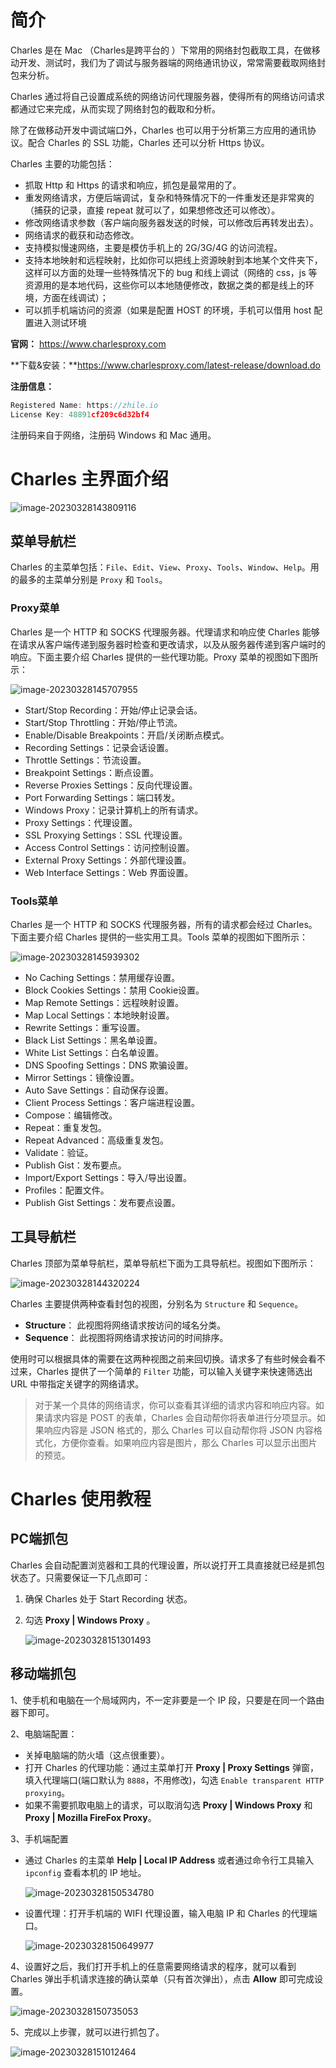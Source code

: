 # 简介

Charles 是在 Mac （Charles是跨平台的 ）下常用的网络封包截取工具，在做移动开发、测试时，我们为了调试与服务器端的网络通讯协议，常常需要截取网络封包来分析。

Charles 通过将自己设置成系统的网络访问代理服务器，使得所有的网络访问请求都通过它来完成，从而实现了网络封包的截取和分析。

除了在做移动开发中调试端口外，Charles 也可以用于分析第三方应用的通讯协议。配合 Charles 的 SSL 功能，Charles 还可以分析 Https 协议。

Charles 主要的功能包括：

- 抓取 Http 和 Https 的请求和响应，抓包是最常用的了。
- 重发网络请求，方便后端调试，复杂和特殊情况下的一件重发还是非常爽的（捕获的记录，直接 repeat 就可以了，如果想修改还可以修改）。
- 修改网络请求参数（客户端向服务器发送的时候，可以修改后再转发出去）。
- 网络请求的截获和动态修改。
- 支持模拟慢速网络，主要是模仿手机上的 2G/3G/4G 的访问流程。
- 支持本地映射和远程映射，比如你可以把线上资源映射到本地某个文件夹下，这样可以方面的处理一些特殊情况下的 bug 和线上调试（网络的 css，js 等资源用的是本地代码，这些你可以本地随便修改，数据之类的都是线上的环境，方面在线调试）；
- 可以抓手机端访问的资源（如果是配置 HOST 的环境，手机可以借用 host 配置进入测试环境

**官网：** https://www.charlesproxy.com

**下载&安装：**https://www.charlesproxy.com/latest-release/download.do

**注册信息：**

~~~javascript
Registered Name: https://zhile.io
License Key: 48891cf209c6d32bf4
~~~

注册码来自于网络，注册码 Windows 和 Mac 通用。

# Charles 主界面介绍

![image-20230328143809116](C:\Users\HP288G3\AppData\Roaming\Typora\typora-user-images\image-20230328143809116.png)

## 菜单导航栏

Charles 的主菜单包括：`File`、`Edit`、`View`、`Proxy`、`Tools`、`Window`、`Help`。用的最多的主菜单分别是 `Proxy` 和 `Tools`。

### Proxy菜单

Charles 是一个 HTTP 和 SOCKS 代理服务器。代理请求和响应使 Charles 能够在请求从客户端传递到服务器时检查和更改请求，以及从服务器传递到客户端时的响应。下面主要介绍 Charles 提供的一些代理功能。Proxy 菜单的视图如下图所示：

![image-20230328145707955](C:\Users\HP288G3\AppData\Roaming\Typora\typora-user-images\image-20230328145707955.png)

- Start/Stop Recording：开始/停止记录会话。
- Start/Stop Throttling：开始/停止节流。
- Enable/Disable Breakpoints：开启/关闭断点模式。
- Recording Settings：记录会话设置。
- Throttle Settings：节流设置。
- Breakpoint Settings：断点设置。
- Reverse Proxies Settings：反向代理设置。
- Port Forwarding Settings：端口转发。
- Windows Proxy：记录计算机上的所有请求。
- Proxy Settings：代理设置。
- SSL Proxying Settings：SSL 代理设置。
- Access Control Settings：访问控制设置。
- External Proxy Settings：外部代理设置。
- Web Interface Settings：Web 界面设置。

### Tools菜单

Charles 是一个 HTTP 和 SOCKS 代理服务器，所有的请求都会经过 Charles。下面主要介绍 Charles 提供的一些实用工具。Tools 菜单的视图如下图所示：

![image-20230328145939302](C:\Users\HP288G3\AppData\Roaming\Typora\typora-user-images\image-20230328145939302.png)

- No Caching Settings：禁用缓存设置。
- Block Cookies Settings：禁用 Cookie设置。
- Map Remote Settings：远程映射设置。
- Map Local Settings：本地映射设置。
- Rewrite Settings：重写设置。
- Black List Settings：黑名单设置。
- White List Settings：白名单设置。
- DNS Spoofing Settings：DNS 欺骗设置。
- Mirror Settings：镜像设置。
- Auto Save Settings：自动保存设置。
- Client Process Settings：客户端进程设置。
- Compose：编辑修改。
- Repeat：重复发包。
- Repeat Advanced：高级重复发包。
- Validate：验证。
- Publish Gist：发布要点。
- Import/Export Settings：导入/导出设置。
- Profiles：配置文件。
- Publish Gist Settings：发布要点设置。

## 工具导航栏

Charles 顶部为菜单导航栏，菜单导航栏下面为工具导航栏。视图如下图所示：

![image-20230328144320224](C:\Users\HP288G3\AppData\Roaming\Typora\typora-user-images\image-20230328144320224.png)

Charles 主要提供两种查看封包的视图，分别名为 `Structure` 和 `Sequence`。

- **Structure**： 此视图将网络请求按访问的域名分类。
- **Sequence**： 此视图将网络请求按访问的时间排序。

使用时可以根据具体的需要在这两种视图之前来回切换。请求多了有些时候会看不过来，Charles 提供了一个简单的 `Filter` 功能，可以输入关键字来快速筛选出 URL 中带指定关键字的网络请求。

> 对于某一个具体的网络请求，你可以查看其详细的请求内容和响应内容。如果请求内容是 POST 的表单，Charles 会自动帮你将表单进行分项显示。如果响应内容是 JSON 格式的，那么 Charles 可以自动帮你将 JSON 内容格式化，方便你查看。如果响应内容是图片，那么 Charles 可以显示出图片的预览。

# Charles 使用教程

## PC端抓包

Charles 会自动配置浏览器和工具的代理设置，所以说打开工具直接就已经是抓包状态了。只需要保证一下几点即可：

1. 确保 Charles 处于 Start Recording 状态。

2. 勾选 **Proxy | Windows Proxy** 。

   ![image-20230328151301493](C:\Users\HP288G3\AppData\Roaming\Typora\typora-user-images\image-20230328151301493.png)

## 移动端抓包

1、使手机和电脑在一个局域网内，不一定非要是一个 IP 段，只要是在同一个路由器下即可。

2、电脑端配置：

- 关掉电脑端的防火墙（这点很重要）。
- 打开 Charles 的代理功能：通过主菜单打开 **Proxy | Proxy Settings** 弹窗，填入代理端口(端口默认为 `8888`，不用修改)，勾选 `Enable transparent HTTP proxying`。
- 如果不需要抓取电脑上的请求，可以取消勾选 **Proxy | Windows Proxy** 和 **Proxy | Mozilla FireFox Proxy**。

3、手机端配置

- 通过 Charles 的主菜单 **Help | Local IP Address** 或者通过命令行工具输入 `ipconfig` 查看本机的 IP 地址。

  ![image-20230328150534780](C:\Users\HP288G3\AppData\Roaming\Typora\typora-user-images\image-20230328150534780.png)

- 设置代理：打开手机端的 WIFI 代理设置，输入电脑 IP 和 Charles 的代理端口。

  ![image-20230328150649977](C:\Users\HP288G3\AppData\Roaming\Typora\typora-user-images\image-20230328150649977.png)

4、设置好之后，我们打开手机上的任意需要网络请求的程序，就可以看到 Charles 弹出手机请求连接的确认菜单（只有首次弹出），点击 **Allow** 即可完成设置。

![image-20230328150735053](C:\Users\HP288G3\AppData\Roaming\Typora\typora-user-images\image-20230328150735053.png)

5、完成以上步骤，就可以进行抓包了。

![image-20230328151012464](C:\Users\HP288G3\AppData\Roaming\Typora\typora-user-images\image-20230328151012464.png)

